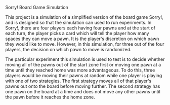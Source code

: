 Sorry! Board Game Simulation

This project is a simulation of a simplified version of the board game Sorry!, and is designed so that the simulation can
used to run experiments. In Sorry!, there are four players each having four pawns and at the start of each turn, the
player picks a card which will tell the player how many spaces they can move a pawn. It is the player's discretion on
which pawn they would like to move. However, in this simulation, for three out of the four players, the decision on which
pawn to move is randomized. 

The particular experiment this simulation is used to test is to decide whether moving all of the pawns out of the 
start zone first or moving one pawn at a time until they reached home was more advantageous. To do this, three players
would be moving their pawns at random while one player is playing with one of two strategies. The first strategy moves all of
that player's pawns out onto the board before moving further. The second strategy has one pawn on the board at a time and 
does not move any other pawns until the pawn before it reaches the home zone.
